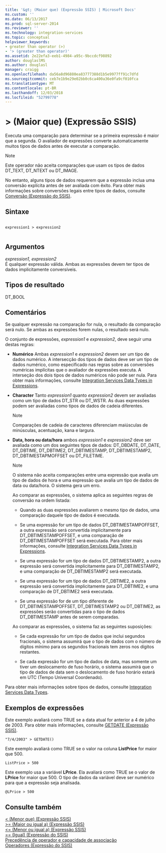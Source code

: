 ```yaml
---
title: '&gt; (Maior que) (Expressão SSIS) | Microsoft Docs'
ms.custom: ''
ms.date: 06/13/2017
ms.prod: sql-server-2014
ms.reviewer: ''
ms.technology: integration-services
ms.topic: conceptual
helpviewer_keywords:
- greater than operator (>)
- '> (greater than operator)'
ms.assetid: 2e22efa3-eeb1-4984-a95c-9bccdcf98892
author: douglaslMS
ms.author: douglasl
manager: craigg
ms.openlocfilehash: da56a8d96880ea83777388d1b5e9977ff91c7dfd
ms.sourcegitcommit: ceb7e1b9e29e02bb0c6ca400a36e0fa9cf010fca
ms.translationtype: MT
ms.contentlocale: pt-BR
ms.lasthandoff: 12/03/2018
ms.locfileid: "52799778"
---
```

# <a name="gt-greater-than-ssis-expression"></a>&gt; (Maior que) (Expressão SSIS)
  Executa uma comparação para determinar se a primeira expressão é maior que a segunda. O avaliador de expressões converte automaticamente muitos tipos de dados antes de executar a comparação.  
  
> [!NOTE]  
>  Este operador não aceita comparações que usam os tipos de dados DT_TEXT, DT_NTEXT ou DT_IMAGE.  
  
 No entanto, alguns tipos de dados requerem que a expressão inclua uma conversão explícita antes de ser avaliada com êxito. Para obter mais informações sobre conversões legais entre tipos de dados, consulte [Conversão &#40;Expressão do SSIS&#41;](cast-ssis-expression.md).  
  
## <a name="syntax"></a>Sintaxe  
  
```  
  
expression1 > expression2  
  
```  
  
## <a name="arguments"></a>Argumentos  
 *expression1, expression2*  
 É qualquer expressão válida. Ambas as expressões devem ter tipos de dados implicitamente conversíveis.  
  
## <a name="result-types"></a>Tipos de resultado  
 DT_BOOL  
  
## <a name="remarks"></a>Comentários  
 Se qualquer expressão na comparação for nula, o resultado da comparação será nulo. Se ambas as expressões forem nulas, o resultado será nulo.  
  
 O conjunto de expressões, *expression1* e *expression2*, deve seguir uma destas regras:  
  
-   **Numérico** Ambas *expression1* e *expression2* devem ser um tipo de dados numérico. A intersecção dos tipos de dados deve ser um tipo de dados numérico, como especificado nas regras sobre as conversões numéricas implícitas que o avaliador de expressões executa. A interseção dos dois tipos de dados numéricos não pode ser nula. Para obter mais informações, consulte [Integration Services Data Types in Expressions](integration-services-data-types-in-expressions.md).  
  
-   **Character** Tanto *expression1* quanto *expression2* devem ser avaliadas como um tipo de dados DT_STR ou DT_WSTR. As duas expressões podem ser avaliadas como tipos de dados de cadeia diferentes.  
  
    > [!NOTE]  
    >  Comparações de cadeia de caracteres diferenciam maiúsculas de minúsculas, acentuação, kana e largura.  
  
-   **Data, hora ou data/hora** ambos *expression1* e *expression2* deve ser avaliada como um dos seguintes tipos de dados: DT_DBDATE, DT_DATE, DT_DBTIME, DT_DBTIME2, DT_DBTIMESTAMP, DT_DBTIMESTAMP2, DT_DBTIMESTAPMOFFSET ou DT_FILETIME.  
  
    > [!NOTE]  
    >  O sistema não aceita comparações entre uma expressão que avalia um tipo de dados de hora e uma expressão que avalia um tipo de dados de data ou data/hora. O sistema gera um erro.  
  
     Ao comparar as expressões, o sistema aplica as seguintes regras de conversão na ordem listada:  
  
    -   Quando as duas expressões avaliarem o mesmo tipo de dados, uma comparação daquele tipo de dados é executada.  
  
    -   Se uma expressão for um tipo de dados DT_DBTIMESTAMPOFFSET, a outra expressão será convertida implicitamente para DT_DBTIMESTAMPOFFSET, e uma comparação de DT_DBTIMESTAMPOFFSET será executada. Para obter mais informações, consulte [Integration Services Data Types in Expressions](integration-services-data-types-in-expressions.md).  
  
    -   Se uma expressão for um tipo de dados DT_DBTIMESTAMP2, a outra expressão será convertida implicitamente para DT_DBTIMESTAMP2, e uma comparação de DT_DBTIMESTAMP2 será executada.  
  
    -   Se uma expressão for um tipo de dados DT_DBTIME2, a outra expressão será convertida implicitamente para DT_DBTIME2, e uma comparação de DT_DBTIME2 será executada.  
  
    -   Se uma expressão for de um tipo diferente de DT_DBTIMESTAMPOFFSET, DT_DBTIMESTAMP2 ou DT_DBTIME2, as expressões serão convertidas para o tipo de dados DT_DBTIMESTAMP antes de serem comparadas.  
  
     Ao comparar as expressões, o sistema faz as seguintes suposições:  
  
    -   Se cada expressão for um tipo de dados que inclui segundos fracionais, o sistema assumirá que o tipo de dados com o número de dígitos mínimo para os segundos fracionais tem zeros nos dígitos restantes.  
  
    -   Se cada expressão for um tipo de dados de data, mas somente um tiver um deslocamento de fuso horário, o sistema assumirá que o tipo de dados de data sem o deslocamento de fuso horário estará em UTC (Tempo Universal Coordenado).  
  
 Para obter mais informações sobre tipos de dados, consulte [Integration Services Data Types](../data-flow/integration-services-data-types.md).  
  
## <a name="expression-examples"></a>Exemplos de expressões  
 Este exemplo avaliará como TRUE se a data atual for anterior a 4 de julho de 2003. Para obter mais informações, consulte [GETDATE &#40;Expressão SSIS&#41;](getdate-ssis-expression.md).  
  
```  
"7/4/2003" > GETDATE()  
```  
  
 Este exemplo avaliará como TRUE se o valor na coluna **ListPrice** for maior que 500.  
  
```  
ListPrice > 500  
```  
  
 Este exemplo usa a variável **LPrice**. Ela avaliará como TRUE se o valor de **LPrice** for maior que 500. O tipo de dados da variável deve ser numérico para que a expressão seja analisada.  
  
```  
@LPrice > 500  
```  
  
## <a name="see-also"></a>Consulte também  
 [&#60; &#40;Menor que&#41; &#40;Expressão SSIS&#41;](less-than-ssis-expression.md)   
 [&#62;= &#40;Maior ou igual a&#41; &#40;Expressão SSIS&#41;](greater-than-or-equal-to-ssis-expression.md)   
 [&#60;= &#40;Menor ou igual a&#41; &#40;Expressão SSIS&#41;](less-than-or-equal-to-ssis-expression.md)   
 [== &#40;Igual&#41; &#40;Expressão do SSIS&#41;](equal-ssis-expression.md)   
 [Precedência de operador e capacidade de associação](operator-precedence-and-associativity.md)   
 [Operadores &#40;Expressão do SSIS&#41;](operators-ssis-expression.md)  
  
  
